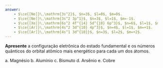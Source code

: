 ```yaml
---
answer:
    - $\ce{[Ne]}\,\mathrm{3s^2}$, $n=3$, $l=0$, $m=0$.
    - $\ce{[Ne]}\,\mathrm{3s^2 3p^1}$, $n=3$, $l=1$, $m=-1$.
    - $\ce{[Xe]}\,\mathrm{6s^2 4f^{14} 5d^{10} 6p^3}$, $n=6$, $l=1$, $m=+1$.
    - $\ce{[Ar]}\,\mathrm{4s^2 3d^{10} 4p^3}$, $n=4$, $l=1$, $m=+1$.
    - $\ce{[Ar]}\,\mathrm{4s^1 3d^{10}}$, $n=3$, $l=2$, $m=+2$.
---
```


**Apresente** a configuração eletrônica do estado fundamental e os números quânticos do orbital atômico mais energético para cada um dos átomos.

a. Magnésio
b. Alumínio
c. Bismuto
d. Arsênio
e. Cobre
